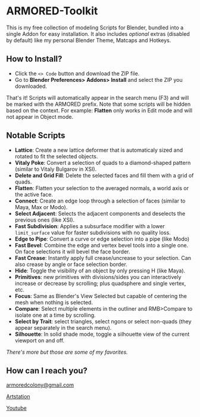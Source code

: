 # ARMORED-Toolkit

This is my free collection of modeling Scripts for Blender, bundled into a single Addon for easy installation. It also includes *optional* extras (disabled by default) like my personal Blender Theme, Matcaps and Hotkeys.

## How to Install?
- Click the `<> Code` button and download the ZIP file.
- Go to **Blender Preferences> Addons> Install** and select the ZIP you downloaded. 

That's it! Scripts will automatically appear in the search menu (F3) and will be marked with the ARMORED prefix. Note that some scripts will be hidden based on the context. For example: **Flatten** only works in Edit mode and will not appear in Object mode.

## Notable Scripts
- **Lattice**: Create a new lattice deformer that is automaticaly sized and rotated to fit the selected objects.
- **Vitaly Poke**: Convert a selection of quads to a diamond-shaped pattern (similar to Vitaly Bulgarov in XSI).
- **Delete and Grid Fill**: Delete the selected faces and fill them with a grid of quads.
- **Flatten**: Flatten your selection to the averaged normals, a world axis or the active face.
- **Connect**: Create an edge loop through a selection of faces (similar to Maya, Max or Modo).
- **Select Adjacent**: Selects the adjacent components and deselects the previous ones (like XSI).
- **Fast Subdivision**: Applies a subsurface modifier with a lower `limit_surface` value for faster subdivisions with no quality loss. 
- **Edge to Pipe**: Convert a curve or edge selection into a pipe (like Modo)
- **Fast Bevel**: Combine the edge and vertex bevel tools into a single one. On face selections it will bevel the face border.
- **Fast Crease**: Instantly apply full crease/uncrease to your selection. Can also crease by angle or face selection border.
- **Hide**: Toggle the visibility of an object by only pressing H (like Maya).
- **Primitives**: new primitives with divisions/sides you can interactively increase or decrease by scrolling; plus quadsphere and single vertex, etc.
- **Focus**: Same as Blender's View Selected but capable of centering the mesh when nothing is selected.
- **Compare**: Select multiple elements in the outliner and RMB>Compare to isolate one at a time by scrolling.
- **Select by Trait**: select triangles, select ngons or select non-quads (they appear separately in the search menu).
- **Silhouette**: In solid shade mode, toggle a silhouette view of the current viewport on and off.

*There's more but those are some of my favorites.*

## How can I reach you?
armoredcolony@gmail.com

[Artstation]

[Youtube]


[Website]: https://armoredcolony.com
[Artstation]: https://armoredcolony.artstation.com
[Email]: armoredcolony@gmail.com
[Youtube]: https://youtube.com/armoredcolony

